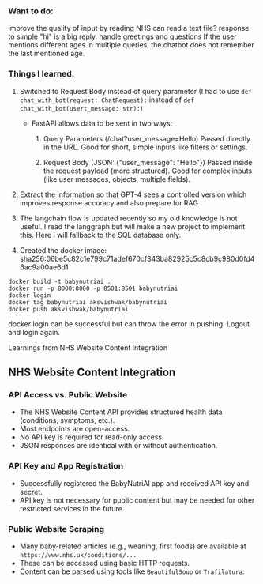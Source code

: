### Want to do:
improve the quality of input by reading NHS 
can read a text file?
response to simple "hi" is a big reply. handle greetings and questions 
If the user mentions different ages in multiple queries, the chatbot does not remember the last mentioned age.


### Things I learned:

1. Switched to Request Body instead of query parameter
    (I had to use `def chat_with_bot(request: ChatRequest):` instead of `def chat_with_bot(usert_message: str):`)
    - FastAPI allows data to be sent in two ways:
        1. Query Parameters (/chat?user_message=Hello)
        Passed directly in the URL.
        Good for short, simple inputs like filters or settings.

        2. Request Body (JSON: {"user_message": "Hello"})
        Passed inside the request payload (more structured).
        Good for complex inputs (like user messages, objects, multiple fields).

2. Extract the information so that GPT-4 sees a controlled version which improves response accuracy and also prepare for RAG

3. The langchain flow is updated recently so my old knowledge is not useful. I read the langgraph but will make a new project to implement this. Here I will fallback to the SQL database only. 

4. Created the docker image:
sha256:06be5c82c1e799c71adef670cf343ba82925c5c8cb9c980d0fd46ac9a00ae6d1
```
docker build -t babynutriai .     
docker run -p 8000:8000 -p 8501:8501 babynutriai
docker login
docker tag babynutriai aksvishwak/babynutriai
docker push aksvishwak/babynutriai 
```
docker login can be successful but can throw the error in pushing. Logout and login again.


Learnings from NHS Website Content Integration

## NHS Website Content Integration

### API Access vs. Public Website

- The NHS Website Content API provides structured health data (conditions, symptoms, etc.).
- Most endpoints are open-access.
- No API key is required for read-only access.
- JSON responses are identical with or without authentication.

### API Key and App Registration

- Successfully registered the BabyNutriAI app and received API key and secret.
- API key is not necessary for public content but may be needed for other restricted services in the future.

### Public Website Scraping

- Many baby-related articles (e.g., weaning, first foods) are available at `https://www.nhs.uk/conditions/...`
- These can be accessed using basic HTTP requests.
- Content can be parsed using tools like `BeautifulSoup` or `Trafilatura`.
